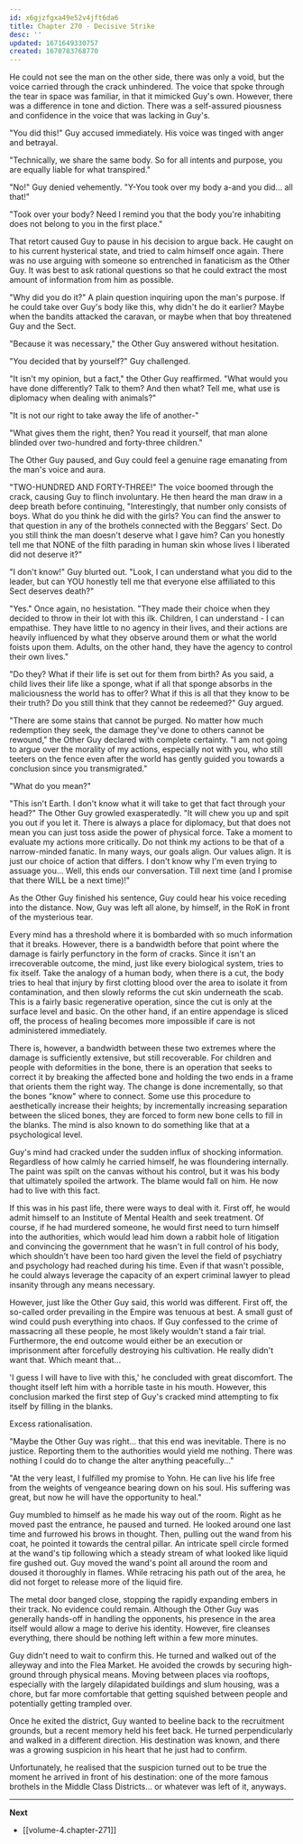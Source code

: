 ```yaml
---
id: x6gjzfgxa49e52v4jft6da6
title: Chapter 270 - Decisive Strike
desc: ''
updated: 1671649330757
created: 1670783768770
---
```


He could not see the man on the other side, there was only a void, but the voice carried through the crack unhindered. The voice that spoke through the tear in space was familiar, in that it mimicked Guy's own. However, there was a difference in tone and diction. There was a self-assured piousness and confidence in the voice that was lacking in Guy's.

"You did this!" Guy accused immediately. His voice was tinged with anger and betrayal.

"Technically, we share the same body. So for all intents and purpose, you are equally liable for what transpired."

"No!" Guy denied vehemently. "Y-You took over my body a-and you did... all that!"

"Took over your body? Need I remind you that the body you're inhabiting does not belong to you in the first place."

That retort caused Guy to pause in his decision to argue back. He caught on to his current hysterical state, and tried to calm himself once again. There was no use arguing with someone so entrenched in fanaticism as the Other Guy. It was best to ask rational questions so that he could extract the most amount of information from him as possible.

"Why did you do it?" A plain question inquiring upon the man's purpose. If he could take over Guy's body like this, why didn't he do it earlier? Maybe when the bandits attacked the caravan, or maybe when that boy threatened Guy and the Sect.

"Because it was necessary," the Other Guy answered without hesitation.

"You decided that by yourself?" Guy challenged.

"It isn't my opinion, but a fact," the Other Guy reaffirmed. "What would you have done differently? Talk to them? And then what? Tell me, what use is diplomacy when dealing with animals?"

"It is not our right to take away the life of another-"

"What gives them the right, then? You read it yourself, that man alone blinded over two-hundred and forty-three children."

The Other Guy paused, and Guy could feel a genuine rage emanating from the man's voice and aura.

"TWO-HUNDRED AND FORTY-THREE!" The voice boomed through the crack, causing Guy to flinch involuntary. He then heard the man draw in a deep breath before continuing, "Interestingly, that number only consists of boys. What do you think he did with the girls? You can find the answer to that question in any of the brothels connected with the Beggars' Sect. Do you still think the man doesn't deserve what I gave him? Can you honestly tell me that NONE of the filth parading in human skin whose lives I liberated did not deserve it?"

"I don't know!" Guy blurted out. "Look, I can understand what you did to the leader, but can YOU honestly tell me that everyone else affiliated to this Sect deserves death?"

"Yes." Once again, no hesistation. "They made their choice when they decided to throw in their lot with this ilk. Children, I can understand - I can empathise. They have little to no agency in their lives, and their actions are heavily influenced by what they observe around them or what the world foists upon them. Adults, on the other hand, they have the agency to control their own lives."

"Do they? What if their life is set out for them from birth? As you said, a child lives their life like a sponge, what if all that sponge absorbs in the maliciousness the world has to offer? What if this is all that they know to be their truth? Do you still think that they cannot be redeemed?" Guy argued.

"There are some stains that cannot be purged. No matter how much redemption they seek, the damage they've done to others cannot be rewound," the Other Guy declared with complete certainty. "I am not going to argue over the morality of my actions, especially not with you, who still teeters on the fence even after the world has gently guided you towards a conclusion since you transmigrated."

"What do you mean?"

"This isn't Earth. I don't know what it will take to get that fact through your head?" The Other Guy growled exasperatedly. "It will chew you up and spit you out if you let it. There is always a place for diplomacy, but that does not mean you can just toss aside the power of physical force. Take a moment to evaluate my actions more critically. Do not think my actions to be that of a narrow-minded fanatic. In many ways, our goals align. Our values align. It is just our choice of action that differs. I don't know why I'm even trying to assuage you... Well, this ends our conversation. Till next time (and I promise that there WILL be a next time)!"

As the Other Guy finished his sentence, Guy could hear his voice receding into the distance. Now, Guy was left all alone, by himself, in the RoK in front of the mysterious tear.

Every mind has a threshold where it is bombarded with so much information that it breaks. However, there is a bandwidth before that point where the damage is fairly perfunctory in the form of cracks. Since it isn't an irrecoverable outcome, the mind, just like every biological system, tries to fix itself. Take the analogy of a human body, when there is a cut, the body tries to heal that injury by first clotting blood over the area to isolate it from contamination, and then slowly reforms the cut skin underneath the scab. This is a fairly basic regenerative operation, since the cut is only at the surface level and basic. On the other hand, if an entire appendage is sliced off, the process of healing becomes more impossible if care is not administered immediately.

There is, however, a bandwidth between these two extremes where the damage is sufficiently extensive, but still recoverable. For children and people with deformities in the bone, there is an operation that seeks to correct it by breaking the affected bone and holding the two ends in a frame that orients them the right way. The change is done incrementally, so that the bones "know" where to connect. Some use this procedure to aesthetically increase their heights; by incrementally increasing separation between the sliced bones, they are forced to form new bone cells to fill in the blanks. The mind is also known to do something like that at a psychological level.

Guy's mind had cracked under the sudden influx of shocking information. Regardless of how calmly he carried himself, he was floundering internally. The paint was spilt on the canvas without his control, but it was his body that ultimately spoiled the artwork. The blame would fall on him. He now had to live with this fact.

If this was in his past life, there were ways to deal with it. First off, he would admit himself to an Institute of Mental Health and seek treatment. Of course, if he had murdered someone, he would first need to turn himself into the authorities, which would lead him down a rabbit hole of litigation and convincing the government that he wasn't in full control of his body, which shouldn't have been too hard given the level the field of psychiatry and psychology had reached during his time. Even if that wasn't possible, he could always leverage the capacity of an expert criminal lawyer to plead insanity through any means necessary.

However, just like the Other Guy said, this world was different. First off, the so-called order prevailing in the Empire was tenuous at best. A small gust of wind could push everything into chaos. If Guy confessed to the crime of massacring all these people, he most likely wouldn't stand a fair trial. Furthermore, the end outcome would either be an execution or imprisonment after forcefully destroying his cultivation. He really didn't want that. Which meant that...

'I guess I will have to live with this,' he concluded with great discomfort. The thought itself left him with a horrible taste in his mouth. However, this conclusion marked the first step of Guy's cracked mind attempting to fix itself by filling in the blanks.

Excess rationalisation.

"Maybe the Other Guy was right... that this end was inevitable. There is no justice. Reporting them to the authorities would yield me nothing. There was nothing I could do to change the alter anything peacefully..."

"At the very least, I fulfilled my promise to Yohn. He can live his life free from the weights of vengeance bearing down on his soul. His suffering was great, but now he will have the opportunity to heal."

Guy mumbled to himself as he made his way out of the room. Right as he moved past the entrance, he paused and turned. He looked around one last time and furrowed his brows in thought. Then, pulling out the wand from his coat, he pointed it towards the central pillar. An intricate spell circle formed at the wand's tip following which a steady stream of what looked like liquid fire gushed out. Guy moved the wand's point all around the room and doused it thoroughly in flames. While retracing his path out of the area, he did not forget to release more of the liquid fire.

The metal door banged close, stopping the rapidly expanding embers in their track. No evidence could remain. Although the Other Guy was generally hands-off in handling the opponents, his presence in the area itself would allow a mage to derive his identity. However, fire cleanses everything, there should be nothing left within a few more minutes.

Guy didn't need to wait to confirm this. He turned and walked out of the alleyway and into the Flea Market. He avoided the crowds by securing high-ground through physical means. Moving between places via rooftops, especially with the largely dilapidated buildings and slum housing, was a chore, but far more comfortable that getting squished between people and potentially getting trampled over.

Once he exited the district, Guy wanted to beeline back to the recruitment grounds, but a recent memory held his feet back. He turned perpendicularly and walked in a different direction. His destination was known, and there was a growing suspicion in his heart that he just had to confirm.

Unfortunately, he realised that the suspicion turned out to be true the moment he arrived in front of his destination: one of the more famous brothels in the Middle Class Districts... or whatever was left of it, anyways.

____

**Next**
* [[volume-4.chapter-271]]